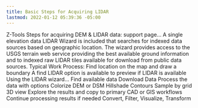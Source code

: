 ```yaml
---
title: Basic Steps for Acquiring LIDAR
lastmod: 2022-01-12 05:39:36 -05:00
---
```

			
Z-Tools Steps for acquiring DEM & LIDAR data:  support page...  A single elevation data LIDAR Wizard is included that searches for indexed data sources based on geographic location. The wizard provides access to the USGS terrain web service providing the best available ground information and to indexed raw LIDAR tiles available for download from public data sources. Typical Work Process: Find      location on the map and draw a boundary A find LIDAR option is available to preview if LIDAR is available Using the LIDAR wizard… Find available data Download Data Process the data with options Colorize DEM or  DSM Hillshade Contours Sample by grid 3D  view Explore the results and copy to primary CAD or GIS workflows Continue processing results if needed Convert, Filter, Visualize, Transform 